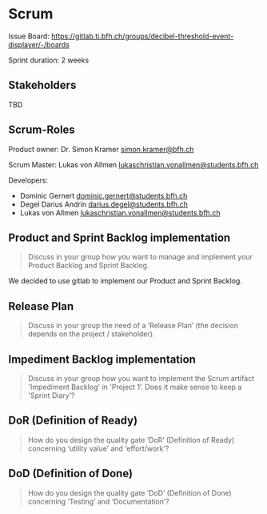 # Scrum

Issue Board: https://gitlab.ti.bfh.ch/groups/decibel-threshold-event-displayer/-/boards

Sprint duration: 2 weeks

## Stakeholders

TBD

## Scrum-Roles

Product owner: Dr. Simon Kramer <simon.kramer@bfh.ch>

Scrum Master: Lukas von Allmen <lukaschristian.vonallmen@students.bfh.ch>

Developers: 
- Dominic Gernert <dominic.gernert@students.bfh.ch>
- Degel Darius Andrin <darius.degel@students.bfh.ch>
- Lukas von Allmen <lukaschristian.vonallmen@students.bfh.ch>

## Product and Sprint Backlog implementation

>Discuss in your group how you want to manage and implement your Product Backlog and Sprint Backlog.

We decided to use gitlab to implement our Product and Sprint Backlog.

## Release Plan

>Discuss in your group the need of a ‘Release Plan’ (the decision depends on the project / stakeholder).

## Impediment Backlog implementation

>Discuss in your group how you want to implement the Scrum artifact 'Impediment Backlog' in 'Project 1’. Does it make sense to keep a 'Sprint Diary’?

## DoR (Definition of Ready)

>How do you design the quality gate ‘DoR’ (Definition of Ready) concerning ‘utility value’ and ‘effort/work’?

## DoD (Definition of Done)

>How do you design the quality gate ‘DoD’ (Definition of Done) concerning ‘Testing’ and ‘Documentation’? 